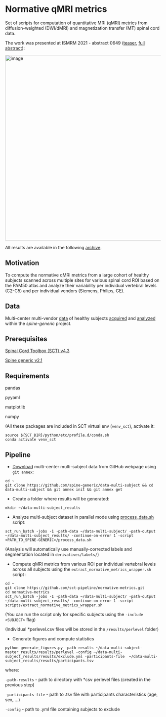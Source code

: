 # Normative qMRI metrics

Set of scripts for computation of quantitative MRI (qMRI) metrics from diffusion-weighted (DWI/dMRI) and magnetization transfer (MT) spinal cord data.

The work was presented at ISMRM 2021 - abstract 0649 ([teaser](https://www.ismrm.org/21/program-files/TeaserSlides/TeasersPresentations/0649-Teaser.html), [full abstract](https://www.ismrm.org/21/program-files/O-32.htm)):

<img width="600" alt="image" src="https://user-images.githubusercontent.com/39456460/179341025-ad3d6a72-0688-4110-8370-4a3f58cb4f5a.png">


All results are available in the following [archive](https://github.com/sct-pipeline/normative-metrics/releases/tag/v1.0).

## Motivation

To compute the normative qMRI metrics from a large cohort of healthy subjects scanned across multiple sites for various spinal cord ROI based on the PAM50 atlas and analyze their variability per individual vertebral levels (C2-C5) and per individual vendors (Siemens, Philips, GE).

## Data 

Multi-center multi-vendor [data](https://spine-generic.readthedocs.io/en/latest/index.html) of healthy subjects [acquired](https://osf.io/tt4z9/) and [analyzed](https://spine-generic.readthedocs.io/en/latest/documentation.html#getting-started) within the _spine-generic_ project.

## Prerequisites
[Spinal Cord Toolbox (SCT) v4.3](https://github.com/neuropoly/spinalcordtoolbox)

[Spine generic v2.1](https://github.com/sct-pipeline/spine-generic)

## Requirements

pandas

pyyaml

matplotlib

numpy

(All these packages are included in SCT virtual env (`venv_sct`), activate it:

```
source ${SCT_DIR}/python/etc/profile.d/conda.sh
conda activate venv_sct
```

## Pipeline
- [Download](https://github.com/spine-generic/data-multi-subject#download) multi-center multi-subject data from GitHub webpage using ``git annex``:

```
cd ~
git clone https://github.com/spine-generic/data-multi-subject && cd data-multi-subject && git annex init && git annex get
```

- Create a folder where results will be generated:

```
mkdir ~/data-multi-subject_results
```

- Analyze multi-subject dataset in parallel mode using [process_data.sh](https://github.com/spine-generic/spine-generic/blob/master/process_data.sh) script:

```
sct_run_batch -jobs -1 -path-data ~/data-multi-subject/ -path-output ~/data-multi-subject_results/ -continue-on-error 1 -script <PATH_TO_SPINE-GENERIC>/process_data.sh
```

(Analysis will automatically use manually-corrected labels and segmentation located in `derivatives/labels/`)

- Compute qMRI metrics from various ROI per individual vertebral levels across all subjects using the `extract_normative_metrics_wrapper.sh` script :

```
cd ~
git clone https://github.com/sct-pipeline/normative-metrics.git
cd normative-metrics
sct_run_batch -jobs -1 -path-data ~/data-multi-subject/ -path-output ~/data-multi-subject_results/ -continue-on-error 1 -script scripts/extract_normative_metrics_wrapper.sh
```

(You can run the script only for specific subjects using the `-include <SUBJECT>` flag)

(Individual \*perlevel.csv files will be stored in the `/results/perlevel` folder)

- Generate figures and compute statistics

```
python generate_figures.py -path-results ~/data-multi-subject-master_results/results/perlevel -config ~/data-multi-subject_results/results/exclude.yml -participants-file  ~/data-multi-subject_results/results/participants.tsv
```
where:

`-path-results` - path to directory with *csv perlevel files (created in the previous step)

`-participants-file` - path to .tsv file with participants characteristics (age, sex, ...)

`-config` - path to .yml file containing subjects to exclude

